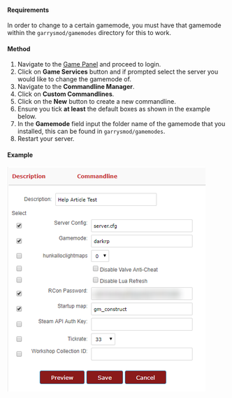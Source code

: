 #### Requirements
In order to change to a certain gamemode, you must have that gamemode within the ``garrysmod/gamemodes`` directory for this to work.

#### Method
1. Navigate to the [Game Panel](https://hexane.gg) and proceed to login.
2. Click on **Game Services** button and if prompted select the server you would like to change the gamemode of.
3. Navigate to the **Commandline Manager**.
4. Click on **Custom Commandlines**.
5. Click on the **New** button to create a new commandline.
6. Ensure you tick **at least** the default boxes as shown in the example below.
7. In the **Gamemode** field input the folder name of the gamemode that you installed, this can be found in ``garrysmod/gamemodes``.
8. Restart your server.

#### Example
![Commandline Example](https://raw.githubusercontent.com/HexaneNetworks/help-assets/master/assets/png/gamemode-example-commandline.png)

